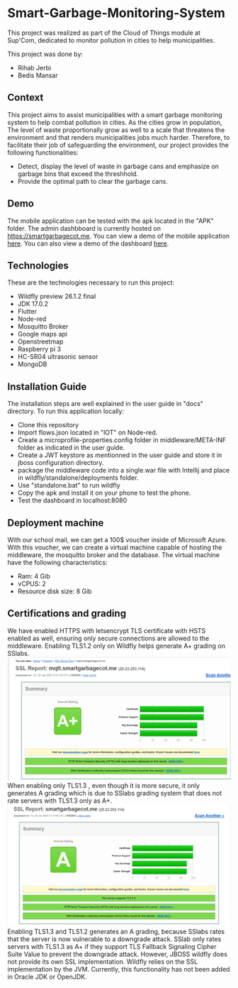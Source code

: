 # Smart-Garbage-Monitoring-System

This project was realized as part of the Cloud of Things module at Sup'Com, dedicated to monitor pollution in cities to help municipalities.

This project was done by:
- Rihab Jerbi
- Bedis Mansar

## Context

This project aims to assist municipalities with a smart garbage monitoring system to help combat pollution in cities. As the cities grow in population,
The level of waste proportionally grow as well to a scale that threatens the environment and that renders municipalities jobs much harder.
Therefore, to facilitate their job of safeguarding the environment, our project provides the following functionalities:
- Detect, display the level of waste in garbage cans and emphasize on garbage bins that exceed the threshhold.
- Provide the optimal path to clear the garbage cans.

## Demo

The mobile application can be tested with the apk located in the "APK" folder. The admin dashbboard is currently hosted on https://smartgarbagecot.me. You can view a demo of the mobile application [here](https://www.canva.com/design/DAFYN69sjlA/acsfiw305thY1z000dnFDw/watch?utm_content=DAFYN69sjlA&utm_campaign=designshare&utm_medium=link2&utm_source=sharebutton&fbclid=IwAR1izz-2TqcPLJdtSKw7uBJ-D_Sq6kGSzvsrfyzuvgEHQB4Tw-xHEeGGvFQ). You can also view a demo of the dashboard [here](https://drive.google.com/file/d/1Gpr57gZQIEIqmYAiYIF9rU8O_P6n51QC/view?usp=sharing).

## Technologies

These are the technologies necessary to run this project:
- Wildfly preview 26.1.2 final
- JDK 17.0.2
- Flutter
- Node-red
- Mosquitto Broker
- Google maps api
- Openstreetmap
- Raspberry pi 3
- HC-SR04 ultrasonic sensor
- MongoDB

## Installation Guide

The installation steps are well explained in the user guide in "docs" directory. To run this application locally:  
- Clone this repository
- Import flows.json located in "IOT" on Node-red.
- Create a microprofile-properties.config folder in middleware/META-INF folder as indicated in the user guide.
- Create a JWT keystore as mentionned in the user guide and store it in jboss configuration directory.
- package the middleware code into a single.war file with Intellij and place in wildfly/standalone/deployments folder.
- Use "standalone.bat" to run wildfly
- Copy the apk and install it on your phone to test the phone.
- Test the dashboard in localhost:8080

## Deployment machine

With our school mail, we can get a 100$ voucher inside of Microsoft Azure. With this voucher, we can create a virtual machine capable of hosting
the middleware, the mosquitto broker and the database. The virtual machine have the following characteristics:
- Ram: 4 Gib
- vCPUS: 2
- Resource disk size: 8 Gib

## Certifications and grading

We have enabled HTTPS with letsencrypt TLS certificate with HSTS enabled as well, ensuring only secure connections are allowed to the middleware. 
Enabling TLS1.2 only on Wildfly helps generate A+ grading on SSlabs.
![Alt text](./imgs/tls1.2.PNG)
When enabling only TLS1.3 , even though it is more secure, it only generates A grading which is due to SSlabs grading system that does not rate servers with TLS1.3 only as A+. 
![Alt text](./imgs/TLS1.3.PNG)
Enabling TLS1.3 and TLS1.2 generates an A grading, because SSlabs rates that the server is now vulnerable to a downgrade attack. SSlab only rates servers with TLS1.3 as A+ if they
support TLS Fallback Signaling Cipher Suite Value to prevent the downgrade attack. However, JBOSS wildfly does not provide its own SSL implementation. Wildfly relies on the SSL implementation by the JVM. Currently, this functionality has not been added in Oracle JDK or OpenJDK.
